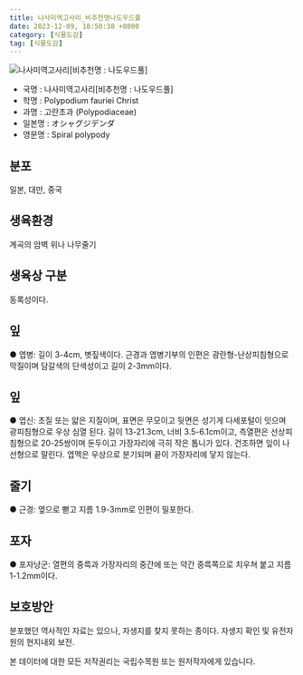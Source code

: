 ```yaml
---
title: 나사미역고사리_비추천명나도우드풀
date: 2023-12-09, 18:50:38 +0800
category: [식물도감]
tag: [식물도감]
---
```




![나사미역고사리[비추천명 : 나도우드풀]](http://www.nature.go.kr/fileUpload/plants/basic/Polypodiaceae/Polypodium/4257/2_th2.JPG)
- 국명 : 나사미역고사리[비추천명 : 나도우드풀]
- 학명 : Polypodium fauriei Christ
- 과명 : 고란초과 (Polypodiaceae)
- 일본명 : オシャグジデンダ
- 영문명 : Spiral polypody


## 분포
일본, 대만, 중국
## 생육환경
계곡의 암벽 위나 나무줄기 
## 생육상 구분
동록성이다. 
## 잎
● 엽병: 길이 3-4cm, 볏짚색이다. 근경과 엽병기부의 인편은 광란형-난상피침형으로 막질이며 담갈색의 단색성이고 길이 2-3mm이다. 
## 잎
● 엽신: 초질 또는 얇은 지질이며, 표면은 무모이고 뒷면은 성기게 다세포털이 잇으며 광피침형으로 우상 심열 된다. 길이 13-21.3cm, 너비 3.5-6.1cm이고, 측열편은 선상피침형으로 20-25쌍이며 둔두이고 가장자리에 극히 작은 톱니가 있다. 건조하면 잎이 나선형으로 말린다. 엽맥은 우상으로 분기되며 끝이 가장자리에 닿지 않는다. 
## 줄기
● 근경: 옆으로 뻗고 지름 1.9-3mm로 인편이 밀포한다. 
## 포자
● 포자낭군: 열편의 중륵과 가장자리의 중간에 또는 약간 중륵쪽으로 치우쳐 붙고 지름 1-1.2mm이다. 
## 보호방안
분포했던 역사적인 자료는 있으나, 자생지를 찾지 못하는 종이다. 자생지 확인 및 유전자원의 현지내외 보전.






본 데이터에 대한 모든 저작권리는 국립수목원 또는 원저작자에게 있습니다.
